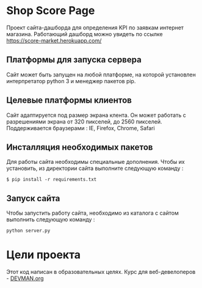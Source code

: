 # Shop Score Page

Проект сайта-дашборда для определения KPI по заявкам интернет магазина.
Работающий дашборд можно увидеть по ссылке https://score-market.herokuapp.com/

## Платформы для запуска сервера

Сайт может быть запущен на любой платформе, на которой установлен интерпретатор
python 3 и менеджер пакетов pip.

## Целевые платформы клиентов

Сайт адаптируется под размер экрана клента. Он может работать с разрешениями
экрана от 320 пикселей, до 2560 пикселей. Поддерживается браузерами :
IE, Firefox, Chrome, Safari



## Инсталляция необходимых пакетов

Для работы сайта необходимы специальные дополнения. Чтобы их установить,
из директории сайта выполните следующую команду :

    $ pip install -r requirements.txt

## Запуск сайта

Чтобы запустить работу сайта, необходимо из каталога с сайтом выполнить
следующую команду :

    python server.py

# Цели проекта

Этот код написан в образовательных целях. Курс для веб-девелоперов - [DEVMAN.org](https://devman.org)
